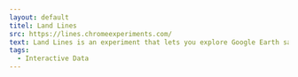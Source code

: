 ```yaml
---
layout: default
titel: Land Lines
src: https://lines.chromeexperiments.com/
text: Land Lines is an experiment that lets you explore Google Earth satellite imagery through gesture. “Draw” to find satellite images that match your every line; “Drag” to create an infinite line of connected rivers, highways and coastlines.
tags:
  - Interactive Data
---
```

